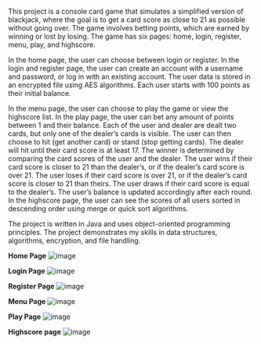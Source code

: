 This project is a console card game that simulates a simplified version of blackjack, where the goal is to get a card score as close to 21 as possible without going over. The game involves betting points, which are earned by winning or lost by losing. The game has six pages: home, login, register, menu, play, and highscore.

In the home page, the user can choose between login or register. In the login and register page, the user can create an account with a username and password, or log in with an existing account. The user data is stored in an encrypted file using AES algorithms. Each user starts with 100 points as their initial balance.

In the menu page, the user can choose to play the game or view the highscore list. In the play page, the user can bet any amount of points between 1 and their balance. Each of the user and dealer are dealt two cards, but only one of the dealer’s cards is visible. The user can then choose to hit (get another card) or stand (stop getting cards). The dealer will hit until their card score is at least 17. The winner is determined by comparing the card scores of the user and the dealer. The user wins if their card score is closer to 21 than the dealer’s, or if the dealer’s card score is over 21. The user loses if their card score is over 21, or if the dealer’s card score is closer to 21 than theirs. The user draws if their card score is equal to the dealer’s. The user’s balance is updated accordingly after each round. In the highscore page, the user can see the scores of all users sorted in descending order using merge or quick sort algorithms.

The project is written in Java and uses object-oriented programming principles. The project demonstrates my skills in data structures, algorithms, encryption, and file handling.

**Home Page**
![image](https://i.imgur.com/0hW5K5v.png)

**Login Page**
![image](https://i.imgur.com/Fu6ox7u.png)

**Register Page**
![image](https://i.imgur.com/MjWFGLr.png)

**Menu Page**
![image](https://i.imgur.com/3SonzXq.png)

**Play Page**
![image](https://i.imgur.com/TFAfuW8.png)

**Highscore page**
![image](https://i.imgur.com/ijM10tA.png)



